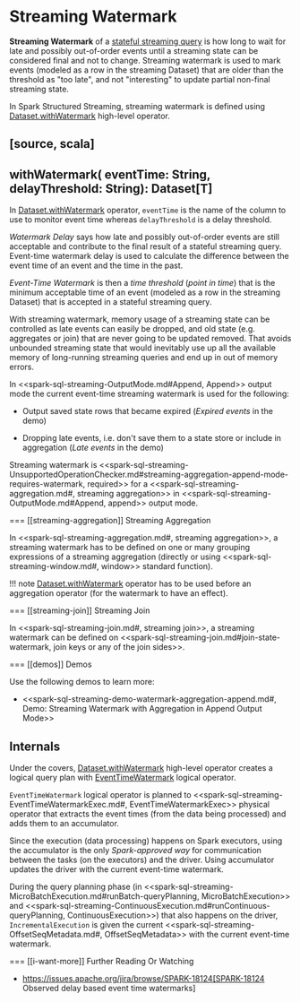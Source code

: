 # Streaming Watermark

**Streaming Watermark** of a [stateful streaming query](spark-sql-streaming-stateful-stream-processing.md) is how long to wait for late and possibly out-of-order events until a streaming state can be considered final and not to change. Streaming watermark is used to mark events  (modeled as a row in the streaming Dataset) that are older than the threshold as "too late", and not "interesting" to update partial non-final streaming state.

In Spark Structured Streaming, streaming watermark is defined using [Dataset.withWatermark](operators/withWatermark.md) high-level operator.

[source, scala]
----
withWatermark(
  eventTime: String,
  delayThreshold: String): Dataset[T]
----

In [Dataset.withWatermark](operators/withWatermark.md) operator, `eventTime` is the name of the column to use to monitor event time whereas `delayThreshold` is a delay threshold.

*Watermark Delay* says how late and possibly out-of-order events are still acceptable and contribute to the final result of a stateful streaming query. Event-time watermark delay is used to calculate the difference between the event time of an event and the time in the past.

*Event-Time Watermark* is then a *time threshold* (_point in time_) that is the minimum acceptable time of an event (modeled as a row in the streaming Dataset) that is accepted in a stateful streaming query.

With streaming watermark, memory usage of a streaming state can be controlled as late events can easily be dropped, and old state (e.g. aggregates or join) that are never going to be updated removed. That avoids unbounded streaming state that would inevitably use up all the available memory of long-running streaming queries and end up in out of memory errors.

In <<spark-sql-streaming-OutputMode.md#Append, Append>> output mode the current event-time streaming watermark is used for the following:

* Output saved state rows that became expired (*Expired events* in the demo)

* Dropping late events, i.e. don't save them to a state store or include in aggregation (*Late events* in the demo)

Streaming watermark is <<spark-sql-streaming-UnsupportedOperationChecker.md#streaming-aggregation-append-mode-requires-watermark, required>> for a <<spark-sql-streaming-aggregation.md#, streaming aggregation>> in <<spark-sql-streaming-OutputMode.md#Append, append>> output mode.

=== [[streaming-aggregation]] Streaming Aggregation

In <<spark-sql-streaming-aggregation.md#, streaming aggregation>>, a streaming watermark has to be defined on one or many grouping expressions of a streaming aggregation (directly or using <<spark-sql-streaming-window.md#, window>> standard function).

!!! note
    [Dataset.withWatermark](operators/withWatermark.md) operator has to be used before an aggregation operator (for the watermark to have an effect).

=== [[streaming-join]] Streaming Join

In <<spark-sql-streaming-join.md#, streaming join>>, a streaming watermark can be defined on <<spark-sql-streaming-join.md#join-state-watermark, join keys or any of the join sides>>.

=== [[demos]] Demos

Use the following demos to learn more:

* <<spark-sql-streaming-demo-watermark-aggregation-append.md#, Demo: Streaming Watermark with Aggregation in Append Output Mode>>

## <span id="internals"> Internals

Under the covers, [Dataset.withWatermark](operators/withWatermark.md) high-level operator creates a logical query plan with [EventTimeWatermark](spark-sql-streaming-EventTimeWatermark.md) logical operator.

`EventTimeWatermark` logical operator is planned to <<spark-sql-streaming-EventTimeWatermarkExec.md#, EventTimeWatermarkExec>> physical operator that extracts the event times (from the data being processed) and adds them to an accumulator.

Since the execution (data processing) happens on Spark executors, using the accumulator is the only _Spark-approved way_ for communication between the tasks (on the executors) and the driver. Using accumulator updates the driver with the current event-time watermark.

During the query planning phase (in <<spark-sql-streaming-MicroBatchExecution.md#runBatch-queryPlanning, MicroBatchExecution>> and <<spark-sql-streaming-ContinuousExecution.md#runContinuous-queryPlanning, ContinuousExecution>>) that also happens on the driver, `IncrementalExecution` is given the current <<spark-sql-streaming-OffsetSeqMetadata.md#, OffsetSeqMetadata>> with the current event-time watermark.

=== [[i-want-more]] Further Reading Or Watching

* https://issues.apache.org/jira/browse/SPARK-18124[SPARK-18124 Observed delay based event time watermarks]
